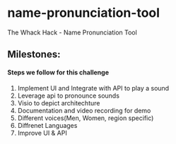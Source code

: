 # name-pronunciation-tool
The Whack Hack - Name Pronunciation Tool

## Milestones:
#### Steps we follow for this challenge

1. Implement UI and Integrate with API to play a sound
2. Leverage api to pronounce sounds
3. Visio to depict architechture
4. Documentation and video recording for demo
5. Different voices(Men, Women, region specific)
6. Diffrenet Languages
7. Improve UI & API

